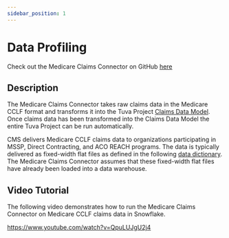 ```yaml
---
sidebar_position: 1
---
```


# Data Profiling

Check out the Medicare Claims Connector on GitHub [here](https://github.com/tuva-health/medicare_claims_connector)

## Description
The Medicare Claims Connector takes raw claims data in the Medicare CCLF format and transforms it into the Tuva Project [Claims Data Model](https://docs.google.com/spreadsheets/d/1NuMEhcx6D6MSyZEQ6yk0LWU0HLvaeVma8S-5zhOnbcE/edit?usp=sharing).  Once claims data has been transformed into the Claims Data Model the entire Tuva Project can be run automatically.  

CMS delivers Medicare CCLF claims data to organizations participating in MSSP, Direct Contracting, and ACO REACH programs.  The data is typically delivered as fixed-width flat files as defined in the following [data dictionary](https://www.cms.gov/files/document/cclf-file-data-elements-resource.pdf).  The Medicare Claims Connector assumes that these fixed-width flat files have already been loaded into a data warehouse.

## Video Tutorial
The following video demonstrates how to run the Medicare Claims Connector on Medicare CCLF claims data in Snowflake.

https://www.youtube.com/watch?v=QpuLUJgU2j4

##

